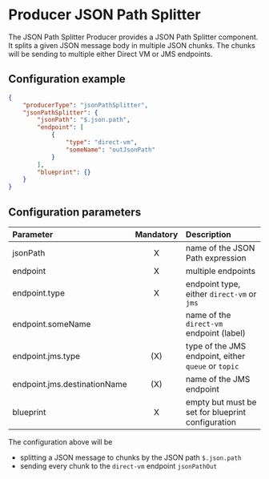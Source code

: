 # Producer JSON Path Splitter
The JSON Path Splitter Producer provides a JSON Path Splitter component. It splits a given JSON message body in multiple JSON chunks. The chunks will be sending to multiple either Direct VM or JMS endpoints.

## Configuration example
````json
{
    "producerType": "jsonPathSplitter",
    "jsonPathSplitter": {
        "jsonPath": "$.json.path",
        "endpoint": [
            {
                "type": "direct-vm",
                "someName": "outJsonPath"
            }
        ],
        "blueprint": {}
    }
}
````
## Configuration parameters
|Parameter|Mandatory|Description|
|:---|:---:|:---|
|jsonPath|X|name of the JSON Path expression|
|endpoint|X|multiple endpoints|
|endpoint.type|X|endpoint type, either `direct-vm` or `jms`|
|endpoint.someName| |name of the `direct-vm` endpoint (label)|
|endpoint.jms.type|(X)|type of the JMS endpoint, either `queue` or `topic`|
|endpoint.jms.destinationName|(X)|name of the JMS endpoint|
|blueprint|X|empty but must be set for blueprint configuration|

The configuration above will be
- splitting a JSON message to chunks by the JSON path `$.json.path`
- sending every chunk to the `direct-vm` endpoint `jsonPathOut`
